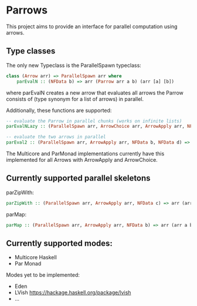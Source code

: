 Parrows
=======

This project aims to provide an interface for parallel computation
using arrows.

Type classes
------------

The only new Typeclass is the ParallelSpawn typeclass:

```haskell
class (Arrow arr) => ParallelSpawn arr where
    parEvalN :: (NFData b) => arr (Parrow arr a b) (arr [a] [b])
```

where parEvalN creates a new arrow that evaluates all arrows the Parrow consists of (type synonym for a list of arrows) in parallel.

Additionally, these functions are supported:

```haskell
-- evaluate the Parrow in parallel chunks (works on infinite lists)
parEvalNLazy :: (ParallelSpawn arr, ArrowChoice arr, ArrowApply arr, NFData b) => arr (Parrow arr a b, Int) (arr [a] [b])

-- evaluate the two arrows in parallel
parEval2 :: (ParallelSpawn arr, ArrowApply arr, NFData b, NFData d) => arr (arr a b, arr c d) (arr (a, c) (b, d))
```

The Multicore and ParMonad implementations currently have this implemented for all Arrows with ArrowApply and ArrowChoice.

Currently supported parallel skeletons
--------------------------------------

parZipWith:

```haskell
parZipWith :: (ParallelSpawn arr, ArrowApply arr, NFData c) => arr (arr (a, b) c, ([a], [b])) [c]
```

parMap:

```haskell
parMap :: (ParallelSpawn arr, ArrowApply arr, NFData b) => arr (arr a b, [a]) [b]
```


Currently supported modes:
-------------------------

- Multicore Haskell
- Par Monad

Modes yet to be implemented:

- Eden
- LVish https://hackage.haskell.org/package/lvish
- ...